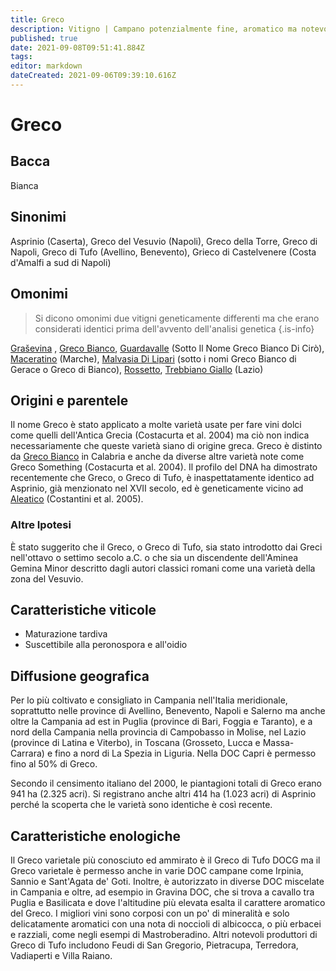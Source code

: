```yaml
---
title: Greco
description: Vitigno | Campano potenzialmente fine, aromatico ma notevolmente fermo.
published: true
date: 2021-09-08T09:51:41.884Z
tags: 
editor: markdown
dateCreated: 2021-09-06T09:39:10.616Z
---
```


# Greco

## Bacca
Bianca

## Sinonimi
Asprinio (Caserta), Greco del Vesuvio (Napoli), Greco della Torre, Greco di Napoli, Greco di Tufo (Avellino, Benevento), Grieco di Castelvenere (Costa d'Amalfi a sud di Napoli)

## Omonimi
> Si dicono omonimi due vitigni geneticamente differenti ma che erano considerati identici prima dell'avvento dell'analisi genetica
{.is-info}

[Graševina](/vitigni/bacca-bianca/grasevina) , [Greco Bianco](/vitigni/Italia/greco-bianco), [Guardavalle](/vitigni/bacca-bianca/guardavalle) (Sotto Il Nome Greco Bianco Di Cirò), [Maceratino](/vitigni/bacca-bianca/maceratino) (Marche), [Malvasia Di Lipari](/vitigni/Italia/malvasia-di-lipari) (sotto i nomi Greco Bianco di Gerace o Greco di Bianco), [Rossetto](/vitigni/bacca-bianca/rossetto), [Trebbiano Giallo](/vitigni/Italia/trebbiano-giallo) (Lazio)


## Origini e parentele
Il nome Greco è stato applicato a molte varietà usate per fare vini dolci come quelli dell'Antica Grecia (Costacurta et al. 2004) ma ciò non indica necessariamente che queste varietà siano di origine greca. Greco è distinto da [Greco Bianco](/vitigni/Italia/greco-bianco) in Calabria e anche da diverse altre varietà note come Greco Something (Costacurta et al. 2004). Il profilo del DNA ha dimostrato recentemente che Greco, o Greco di Tufo, è inaspettatamente identico ad Asprinio, già menzionato nel XVII secolo, ed è geneticamente vicino ad [Aleatico](/vitigni/bacca-nera/aleatico) (Costantini et al. 2005).

### Altre Ipotesi

È stato suggerito che il Greco, o Greco di Tufo, sia stato introdotto dai Greci nell'ottavo o settimo secolo a.C. o che sia un discendente dell'Aminea Gemina Minor descritto dagli autori classici romani come una varietà della zona del Vesuvio.

## Caratteristiche viticole

- Maturazione tardiva
- Suscettibile alla peronospora e all'oidio

## Diffusione geografica
Per lo più coltivato e consigliato in Campania nell'Italia meridionale, soprattutto nelle province di Avellino, Benevento, Napoli e Salerno ma anche oltre la Campania ad est in Puglia (province di Bari, Foggia e Taranto), e a nord della Campania nella provincia di Campobasso in Molise, nel Lazio (province di Latina e Viterbo), in Toscana (Grosseto, Lucca e Massa-Carrara) e fino a nord di La Spezia in Liguria. Nella DOC Capri è permesso fino al 50% di Greco.

Secondo il censimento italiano del 2000, le piantagioni totali di Greco erano 941 ha (2.325 acri). Si registrano anche altri 414 ha (1.023 acri) di Asprinio perché la scoperta che le varietà sono identiche è così recente.

## Caratteristiche enologiche

Il Greco varietale più conosciuto ed ammirato è il Greco di Tufo DOCG ma il Greco varietale è permesso anche in varie DOC campane come Irpinia, Sannio e Sant'Agata de' Goti. Inoltre, è autorizzato in diverse DOC miscelate in Campania e oltre, ad esempio in Gravina DOC, che si trova a cavallo tra Puglia e Basilicata e dove l'altitudine più elevata esalta il carattere aromatico del Greco. I migliori vini sono corposi con un po' di mineralità e solo delicatamente aromatici con una nota di noccioli di albicocca, o più erbacei e razziali, come negli esempi di Mastroberadino. Altri notevoli produttori di Greco di Tufo includono Feudi di San Gregorio, Pietracupa, Terredora, Vadiaperti e Villa Raiano.




